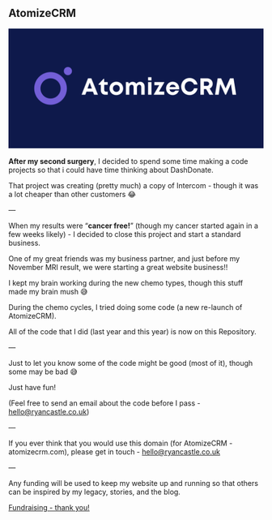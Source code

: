 ## AtomizeCRM

![AtomizeCRM Logo](https://github.com/ryan-castle-legacy/atomizecrm/blob/main/Logo.png)

**After my second surgery**, I decided to spend some time making a code projects so that i could have time thinking about DashDonate.

That project was creating (pretty much) a copy of Intercom - though it was a lot cheaper than other customers 😂

—

When my results were “**cancer free!**” (though my cancer started again in a few weeks likely) - I decided to close this project and start a standard business.

One of my great friends was my business partner, and just before my November MRI result, we were starting a great website business!!

I kept my brain working during the new chemo types, though this stuff made my brain mush 😅

During the chemo cycles, I tried doing some code (a new re-launch of AtomizeCRM).

All of the code that I did (last year and this year) is now on this Repository.

—

Just to let you know some of the code might be good (most of it), though some may be bad 😅

Just have fun!

(Feel free to send an email about the code before I pass - hello@ryancastle.co.uk)

—

If you ever think that you would use this domain (for AtomizeCRM - atomizecrm.com), please get in touch - hello@ryancastle.co.uk

—

Any funding will be used to keep my website up and running so that others can be inspired by my legacy, stories, and the blog.


[Fundraising - thank you!](https://ryancastle.co.uk/donation)
